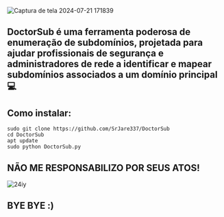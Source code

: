 ![Captura de tela 2024-07-21 171839](https://github.com/user-attachments/assets/3ad31c8b-cbe2-4ff8-a9d2-a49244480660)

## DoctorSub é uma ferramenta poderosa de enumeração de subdomínios, projetada para ajudar profissionais de segurança e administradores de rede a identificar e mapear subdomínios associados a um domínio principal💻
## Como instalar:
`````
sudo git clone https://github.com/SrJare337/DoctorSub
cd DoctorSub
apt update
sudo python DoctorSub.py
`````
## NÃO ME RESPONSABILIZO POR SEUS ATOS!
![24iy](https://github.com/user-attachments/assets/8edb3b1b-c1a8-403f-be1d-e4b0100bdee4)
## BYE BYE :) 
